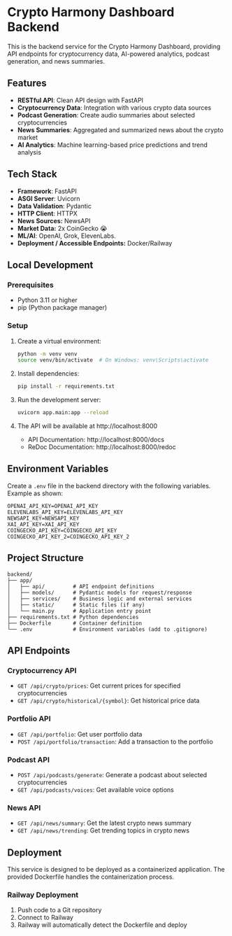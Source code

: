 # Crypto Harmony Dashboard Backend

This is the backend service for the Crypto Harmony Dashboard, providing API endpoints for cryptocurrency data, AI-powered analytics, podcast generation, and news summaries.

## Features

- **RESTful API**: Clean API design with FastAPI
- **Cryptocurrency Data**: Integration with various crypto data sources
- **Podcast Generation**: Create audio summaries about selected cryptocurrencies
- **News Summaries**: Aggregated and summarized news about the crypto market
- **AI Analytics**: Machine learning-based price predictions and trend analysis

## Tech Stack

- **Framework**: FastAPI
- **ASGI Server**: Uvicorn
- **Data Validation**: Pydantic
- **HTTP Client**: HTTPX
- **News Sources:** NewsAPI
- **Market Data:** 2x CoinGecko 😭
- **ML/AI**: OpenAI, Grok, ElevenLabs. 
- **Deployment / Accessible Endpoints:** Docker/Railway

## Local Development

### Prerequisites

- Python 3.11 or higher
- pip (Python package manager)

### Setup

1. Create a virtual environment:
   ```bash
   python -m venv venv
   source venv/bin/activate  # On Windows: venv\Scripts\activate
   ```

2. Install dependencies:
   ```bash
   pip install -r requirements.txt
   ```

3. Run the development server:
   ```bash
   uvicorn app.main:app --reload
   ```

4. The API will be available at http://localhost:8000
   - API Documentation: http://localhost:8000/docs
   - ReDoc Documentation: http://localhost:8000/redoc

## Environment Variables

Create a `.env` file in the backend directory with the following variables. Example as shown:

```
OPENAI_API_KEY=OPENAI_API_KEY
ELEVENLABS_API_KEY=ELEVENLABS_API_KEY
NEWSAPI_KEY=NEWSAPI_KEY
XAI_API_KEY=XAI_API_KEY
COINGECKO_API_KEY=COINGECKO_API_KEY
COINGECKO_API_KEY_2=COINGECKO_API_KEY_2
```

## Project Structure

```
backend/
├── app/
│   ├── api/         # API endpoint definitions
│   ├── models/      # Pydantic models for request/response
│   ├── services/    # Business logic and external services
│   ├── static/      # Static files (if any)
│   └── main.py      # Application entry point
├── requirements.txt # Python dependencies
├── Dockerfile       # Container definition
└── .env             # Environment variables (add to .gitignore)
```

## API Endpoints

### Cryptocurrency API

- `GET /api/crypto/prices`: Get current prices for specified cryptocurrencies
- `GET /api/crypto/historical/{symbol}`: Get historical price data

### Portfolio API

- `GET /api/portfolio`: Get user portfolio data
- `POST /api/portfolio/transaction`: Add a transaction to the portfolio

### Podcast API

- `POST /api/podcasts/generate`: Generate a podcast about selected cryptocurrencies
- `GET /api/podcasts/voices`: Get available voice options

### News API

- `GET /api/news/summary`: Get the latest crypto news summary
- `GET /api/news/trending`: Get trending topics in crypto news

## Deployment

This service is designed to be deployed as a containerized application. The provided Dockerfile handles the containerization process.

### Railway Deployment

1. Push code to a Git repository
2. Connect to Railway
3. Railway will automatically detect the Dockerfile and deploy 